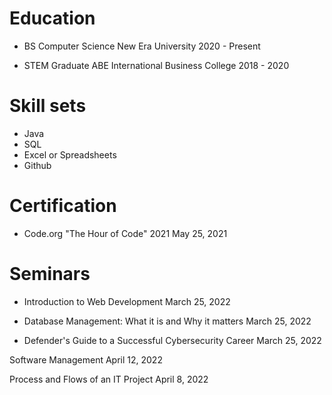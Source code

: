 # Education
- BS Computer Science
New Era University
2020 - Present

- STEM Graduate
ABE International Business College
2018 - 2020

# Skill sets
- Java
- SQL
- Excel or Spreadsheets
- Github

# Certification
- Code.org "The Hour of Code" 2021
May 25, 2021

# Seminars
- Introduction to Web Development
March 25, 2022

- Database Management: What it is and Why it matters
March 25, 2022

- Defender's Guide to a Successful Cybersecurity Career
March 25, 2022

Software Management
April 12, 2022

Process and Flows of an IT Project
April 8, 2022

